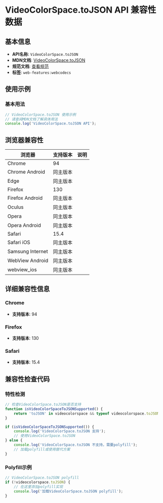 # VideoColorSpace.toJSON API 兼容性数据

## 基本信息

- **API名称**: `VideoColorSpace.toJSON`
- **MDN文档**: [VideoColorSpace.toJSON](https://developer.mozilla.org/docs/Web/API/VideoColorSpace/toJSON)
- **规范文档**: [查看规范](https://w3c.github.io/webcodecs/#dom-videocolorspace-tojson)
- **标签**: `web-features:webcodecs`

## 使用示例

### 基本用法

```javascript
// VideoColorSpace.toJSON 使用示例
// 请查阅MDN文档了解具体用法
console.log('VideoColorSpace.toJSON API');
```

## 浏览器兼容性

| 浏览器 | 支持版本 | 说明 |
|--------|----------|------|
| Chrome | 94 |  |
| Chrome Android | 同主版本 |  |
| Edge | 同主版本 |  |
| Firefox | 130 |  |
| Firefox Android | 同主版本 |  |
| Oculus | 同主版本 |  |
| Opera | 同主版本 |  |
| Opera Android | 同主版本 |  |
| Safari | 15.4 |  |
| Safari iOS | 同主版本 |  |
| Samsung Internet | 同主版本 |  |
| WebView Android | 同主版本 |  |
| webview_ios | 同主版本 |  |

## 详细兼容性信息

### Chrome

- **支持版本**: 94

### Firefox

- **支持版本**: 130

### Safari

- **支持版本**: 15.4

## 兼容性检查代码

### 特性检测

```javascript
// 检查VideoColorSpace.toJSON是否支持
function isVideoColorSpaceToJSONSupported() {
    return 'toJSON' in videocolorspace && typeof videocolorspace.toJSON === 'function';
}

if (isVideoColorSpaceToJSONSupported()) {
    console.log('VideoColorSpace.toJSON 支持');
    // 使用VideoColorSpace.toJSON
} else {
    console.log('VideoColorSpace.toJSON 不支持，需要polyfill');
    // 加载polyfill或使用替代方案
}
```

### Polyfill示例

```javascript
// VideoColorSpace.toJSON polyfill
if (!videocolorspace.toJSON) {
    // 在这里添加polyfill实现
    console.log('加载VideoColorSpace.toJSON polyfill');
}
```

